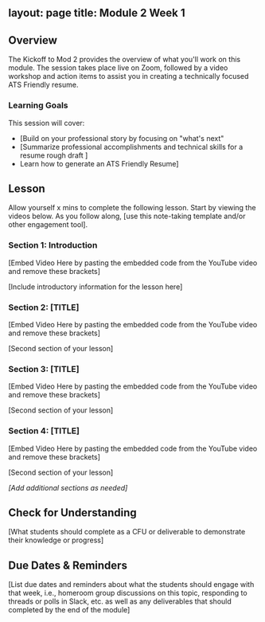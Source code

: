 layout: page
title: Module 2 Week 1
---

## Overview
The Kickoff to Mod 2 provides the overview of what you'll work on this module. The session takes place live on Zoom, followed by a video workshop and action items to assist you in creating a technically focused ATS Friendly resume.  

### Learning Goals
This session will cover:

* [Build on your professional story by focusing on "what's next"
* [Summarize professional accomplishments and technical skills for a resume rough draft ]
* Learn how to generate an ATS Friendly Resume]


## Lesson 
Allow yourself x mins to complete the following lesson. Start by viewing the videos below. As you follow along, [use this note-taking template and/or other engagement tool].

### Section 1: Introduction 
[Embed Video Here by pasting the embedded code from the YouTube video and remove these brackets]

[Include introductory information for the lesson here]

### Section 2: [TITLE]
[Embed Video Here by pasting the embedded code from the YouTube video and remove these brackets]

[Second section of your lesson]

### Section 3: [TITLE]
[Embed Video Here by pasting the embedded code from the YouTube video and remove these brackets]

[Second section of your lesson]

### Section 4: [TITLE]
[Embed Video Here by pasting the embedded code from the YouTube video and remove these brackets]

[Second section of your lesson]

*[Add additional sections as needed]* 

## Check for Understanding
[What students should complete as a CFU or deliverable to demonstrate their knowledge or progress]

## Due Dates & Reminders
[List due dates and reminders about what the students should engage with that week, i.e., homeroom group discussions on this topic, responding to threads or polls in Slack, etc. as well as any deliverables that should completed by the end of the module]
